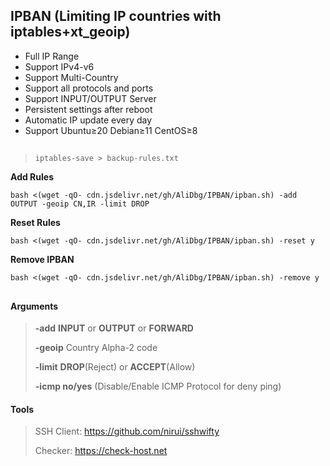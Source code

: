 ## IPBAN (Limiting IP countries with iptables+xt_geoip)

- Full IP Range
- Support IPv4-v6
- Support Multi-Country
- Support all protocols and ports
- Support INPUT/OUTPUT Server
- Persistent settings after reboot
- Automatic IP update every day
- Support Ubuntu≥20 Debian≥11 CentOS≥8
## 
> ```iptables-save > backup-rules.txt```
  
**Add Rules**
```
bash <(wget -qO- cdn.jsdelivr.net/gh/AliDbg/IPBAN/ipban.sh) -add OUTPUT -geoip CN,IR -limit DROP
```

**Reset Rules**
```
bash <(wget -qO- cdn.jsdelivr.net/gh/AliDbg/IPBAN/ipban.sh) -reset y
```

**Remove IPBAN**
```
bash <(wget -qO- cdn.jsdelivr.net/gh/AliDbg/IPBAN/ipban.sh) -remove y
```
## 
#### Arguments
>
> **-add** **INPUT** or **OUTPUT** or **FORWARD**
>
> **-geoip** Country Alpha-2 code
>
> **-limit**  **DROP**(Reject) or **ACCEPT**(Allow)
>
> **-icmp no/yes** (Disable/Enable ICMP Protocol for deny ping)


#### Tools
> SSH Client: https://github.com/nirui/sshwifty
>
> Checker: https://check-host.net
